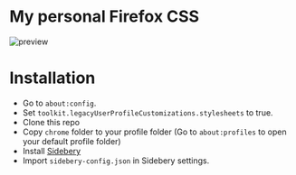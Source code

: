 # My personal Firefox CSS
![preview](https://files.catbox.moe/e3olof.PNG)

# Installation
- Go to `about:config`.
- Set `toolkit.legacyUserProfileCustomizations.stylesheets` to true.
- Clone this repo
- Copy `chrome` folder to your profile folder (Go to `about:profiles` to open your default profile folder)
- Install [Sidebery](https://addons.mozilla.org/en/firefox/addon/sidebery)
- Import `sidebery-config.json` in Sidebery settings.
